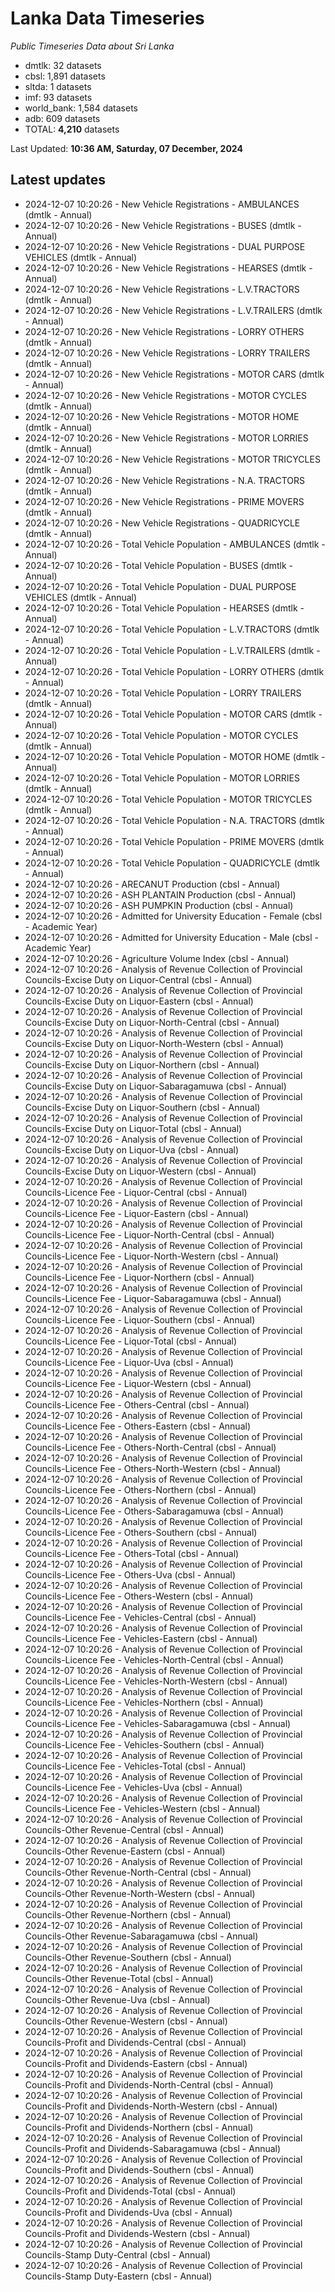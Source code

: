 # Lanka Data Timeseries
*Public Timeseries Data about Sri Lanka*

* dmtlk: 32 datasets
* cbsl: 1,891 datasets
* sltda: 1 datasets
* imf: 93 datasets
* world_bank: 1,584 datasets
* adb: 609 datasets
* TOTAL: **4,210** datasets

Last Updated: **10:36 AM, Saturday, 07 December, 2024**

## Latest updates

* 2024-12-07 10:20:26 - New Vehicle Registrations - AMBULANCES (dmtlk - Annual)
* 2024-12-07 10:20:26 - New Vehicle Registrations - BUSES (dmtlk - Annual)
* 2024-12-07 10:20:26 - New Vehicle Registrations - DUAL PURPOSE VEHICLES (dmtlk - Annual)
* 2024-12-07 10:20:26 - New Vehicle Registrations - HEARSES (dmtlk - Annual)
* 2024-12-07 10:20:26 - New Vehicle Registrations - L.V.TRACTORS (dmtlk - Annual)
* 2024-12-07 10:20:26 - New Vehicle Registrations - L.V.TRAILERS (dmtlk - Annual)
* 2024-12-07 10:20:26 - New Vehicle Registrations - LORRY OTHERS (dmtlk - Annual)
* 2024-12-07 10:20:26 - New Vehicle Registrations - LORRY TRAILERS (dmtlk - Annual)
* 2024-12-07 10:20:26 - New Vehicle Registrations - MOTOR CARS (dmtlk - Annual)
* 2024-12-07 10:20:26 - New Vehicle Registrations - MOTOR CYCLES (dmtlk - Annual)
* 2024-12-07 10:20:26 - New Vehicle Registrations - MOTOR HOME (dmtlk - Annual)
* 2024-12-07 10:20:26 - New Vehicle Registrations - MOTOR LORRIES (dmtlk - Annual)
* 2024-12-07 10:20:26 - New Vehicle Registrations - MOTOR TRICYCLES (dmtlk - Annual)
* 2024-12-07 10:20:26 - New Vehicle Registrations - N.A. TRACTORS (dmtlk - Annual)
* 2024-12-07 10:20:26 - New Vehicle Registrations - PRIME MOVERS (dmtlk - Annual)
* 2024-12-07 10:20:26 - New Vehicle Registrations - QUADRICYCLE (dmtlk - Annual)
* 2024-12-07 10:20:26 - Total Vehicle Population - AMBULANCES (dmtlk - Annual)
* 2024-12-07 10:20:26 - Total Vehicle Population - BUSES (dmtlk - Annual)
* 2024-12-07 10:20:26 - Total Vehicle Population - DUAL PURPOSE VEHICLES (dmtlk - Annual)
* 2024-12-07 10:20:26 - Total Vehicle Population - HEARSES (dmtlk - Annual)
* 2024-12-07 10:20:26 - Total Vehicle Population - L.V.TRACTORS (dmtlk - Annual)
* 2024-12-07 10:20:26 - Total Vehicle Population - L.V.TRAILERS (dmtlk - Annual)
* 2024-12-07 10:20:26 - Total Vehicle Population - LORRY OTHERS (dmtlk - Annual)
* 2024-12-07 10:20:26 - Total Vehicle Population - LORRY TRAILERS (dmtlk - Annual)
* 2024-12-07 10:20:26 - Total Vehicle Population - MOTOR CARS (dmtlk - Annual)
* 2024-12-07 10:20:26 - Total Vehicle Population - MOTOR CYCLES (dmtlk - Annual)
* 2024-12-07 10:20:26 - Total Vehicle Population - MOTOR HOME (dmtlk - Annual)
* 2024-12-07 10:20:26 - Total Vehicle Population - MOTOR LORRIES (dmtlk - Annual)
* 2024-12-07 10:20:26 - Total Vehicle Population - MOTOR TRICYCLES (dmtlk - Annual)
* 2024-12-07 10:20:26 - Total Vehicle Population - N.A. TRACTORS (dmtlk - Annual)
* 2024-12-07 10:20:26 - Total Vehicle Population - PRIME MOVERS (dmtlk - Annual)
* 2024-12-07 10:20:26 - Total Vehicle Population - QUADRICYCLE (dmtlk - Annual)
* 2024-12-07 10:20:26 - ARECANUT Production (cbsl - Annual)
* 2024-12-07 10:20:26 - ASH PLANTAIN Production (cbsl - Annual)
* 2024-12-07 10:20:26 - ASH PUMPKIN Production (cbsl - Annual)
* 2024-12-07 10:20:26 - Admitted for University Education - Female (cbsl - Academic Year)
* 2024-12-07 10:20:26 - Admitted for University Education - Male (cbsl - Academic Year)
* 2024-12-07 10:20:26 - Agriculture Volume Index (cbsl - Annual)
* 2024-12-07 10:20:26 - Analysis of Revenue Collection of Provincial Councils-Excise Duty on Liquor-Central (cbsl - Annual)
* 2024-12-07 10:20:26 - Analysis of Revenue Collection of Provincial Councils-Excise Duty on Liquor-Eastern (cbsl - Annual)
* 2024-12-07 10:20:26 - Analysis of Revenue Collection of Provincial Councils-Excise Duty on Liquor-North-Central (cbsl - Annual)
* 2024-12-07 10:20:26 - Analysis of Revenue Collection of Provincial Councils-Excise Duty on Liquor-North-Western (cbsl - Annual)
* 2024-12-07 10:20:26 - Analysis of Revenue Collection of Provincial Councils-Excise Duty on Liquor-Northern (cbsl - Annual)
* 2024-12-07 10:20:26 - Analysis of Revenue Collection of Provincial Councils-Excise Duty on Liquor-Sabaragamuwa (cbsl - Annual)
* 2024-12-07 10:20:26 - Analysis of Revenue Collection of Provincial Councils-Excise Duty on Liquor-Southern (cbsl - Annual)
* 2024-12-07 10:20:26 - Analysis of Revenue Collection of Provincial Councils-Excise Duty on Liquor-Total (cbsl - Annual)
* 2024-12-07 10:20:26 - Analysis of Revenue Collection of Provincial Councils-Excise Duty on Liquor-Uva (cbsl - Annual)
* 2024-12-07 10:20:26 - Analysis of Revenue Collection of Provincial Councils-Excise Duty on Liquor-Western (cbsl - Annual)
* 2024-12-07 10:20:26 - Analysis of Revenue Collection of Provincial Councils-Licence Fee - Liquor-Central (cbsl - Annual)
* 2024-12-07 10:20:26 - Analysis of Revenue Collection of Provincial Councils-Licence Fee - Liquor-Eastern (cbsl - Annual)
* 2024-12-07 10:20:26 - Analysis of Revenue Collection of Provincial Councils-Licence Fee - Liquor-North-Central (cbsl - Annual)
* 2024-12-07 10:20:26 - Analysis of Revenue Collection of Provincial Councils-Licence Fee - Liquor-North-Western (cbsl - Annual)
* 2024-12-07 10:20:26 - Analysis of Revenue Collection of Provincial Councils-Licence Fee - Liquor-Northern (cbsl - Annual)
* 2024-12-07 10:20:26 - Analysis of Revenue Collection of Provincial Councils-Licence Fee - Liquor-Sabaragamuwa (cbsl - Annual)
* 2024-12-07 10:20:26 - Analysis of Revenue Collection of Provincial Councils-Licence Fee - Liquor-Southern (cbsl - Annual)
* 2024-12-07 10:20:26 - Analysis of Revenue Collection of Provincial Councils-Licence Fee - Liquor-Total (cbsl - Annual)
* 2024-12-07 10:20:26 - Analysis of Revenue Collection of Provincial Councils-Licence Fee - Liquor-Uva (cbsl - Annual)
* 2024-12-07 10:20:26 - Analysis of Revenue Collection of Provincial Councils-Licence Fee - Liquor-Western (cbsl - Annual)
* 2024-12-07 10:20:26 - Analysis of Revenue Collection of Provincial Councils-Licence Fee - Others-Central (cbsl - Annual)
* 2024-12-07 10:20:26 - Analysis of Revenue Collection of Provincial Councils-Licence Fee - Others-Eastern (cbsl - Annual)
* 2024-12-07 10:20:26 - Analysis of Revenue Collection of Provincial Councils-Licence Fee - Others-North-Central (cbsl - Annual)
* 2024-12-07 10:20:26 - Analysis of Revenue Collection of Provincial Councils-Licence Fee - Others-North-Western (cbsl - Annual)
* 2024-12-07 10:20:26 - Analysis of Revenue Collection of Provincial Councils-Licence Fee - Others-Northern (cbsl - Annual)
* 2024-12-07 10:20:26 - Analysis of Revenue Collection of Provincial Councils-Licence Fee - Others-Sabaragamuwa (cbsl - Annual)
* 2024-12-07 10:20:26 - Analysis of Revenue Collection of Provincial Councils-Licence Fee - Others-Southern (cbsl - Annual)
* 2024-12-07 10:20:26 - Analysis of Revenue Collection of Provincial Councils-Licence Fee - Others-Total (cbsl - Annual)
* 2024-12-07 10:20:26 - Analysis of Revenue Collection of Provincial Councils-Licence Fee - Others-Uva (cbsl - Annual)
* 2024-12-07 10:20:26 - Analysis of Revenue Collection of Provincial Councils-Licence Fee - Others-Western (cbsl - Annual)
* 2024-12-07 10:20:26 - Analysis of Revenue Collection of Provincial Councils-Licence Fee - Vehicles-Central (cbsl - Annual)
* 2024-12-07 10:20:26 - Analysis of Revenue Collection of Provincial Councils-Licence Fee - Vehicles-Eastern (cbsl - Annual)
* 2024-12-07 10:20:26 - Analysis of Revenue Collection of Provincial Councils-Licence Fee - Vehicles-North-Central (cbsl - Annual)
* 2024-12-07 10:20:26 - Analysis of Revenue Collection of Provincial Councils-Licence Fee - Vehicles-North-Western (cbsl - Annual)
* 2024-12-07 10:20:26 - Analysis of Revenue Collection of Provincial Councils-Licence Fee - Vehicles-Northern (cbsl - Annual)
* 2024-12-07 10:20:26 - Analysis of Revenue Collection of Provincial Councils-Licence Fee - Vehicles-Sabaragamuwa (cbsl - Annual)
* 2024-12-07 10:20:26 - Analysis of Revenue Collection of Provincial Councils-Licence Fee - Vehicles-Southern (cbsl - Annual)
* 2024-12-07 10:20:26 - Analysis of Revenue Collection of Provincial Councils-Licence Fee - Vehicles-Total (cbsl - Annual)
* 2024-12-07 10:20:26 - Analysis of Revenue Collection of Provincial Councils-Licence Fee - Vehicles-Uva (cbsl - Annual)
* 2024-12-07 10:20:26 - Analysis of Revenue Collection of Provincial Councils-Licence Fee - Vehicles-Western (cbsl - Annual)
* 2024-12-07 10:20:26 - Analysis of Revenue Collection of Provincial Councils-Other Revenue-Central (cbsl - Annual)
* 2024-12-07 10:20:26 - Analysis of Revenue Collection of Provincial Councils-Other Revenue-Eastern (cbsl - Annual)
* 2024-12-07 10:20:26 - Analysis of Revenue Collection of Provincial Councils-Other Revenue-North-Central (cbsl - Annual)
* 2024-12-07 10:20:26 - Analysis of Revenue Collection of Provincial Councils-Other Revenue-North-Western (cbsl - Annual)
* 2024-12-07 10:20:26 - Analysis of Revenue Collection of Provincial Councils-Other Revenue-Northern (cbsl - Annual)
* 2024-12-07 10:20:26 - Analysis of Revenue Collection of Provincial Councils-Other Revenue-Sabaragamuwa (cbsl - Annual)
* 2024-12-07 10:20:26 - Analysis of Revenue Collection of Provincial Councils-Other Revenue-Southern (cbsl - Annual)
* 2024-12-07 10:20:26 - Analysis of Revenue Collection of Provincial Councils-Other Revenue-Total (cbsl - Annual)
* 2024-12-07 10:20:26 - Analysis of Revenue Collection of Provincial Councils-Other Revenue-Uva (cbsl - Annual)
* 2024-12-07 10:20:26 - Analysis of Revenue Collection of Provincial Councils-Other Revenue-Western (cbsl - Annual)
* 2024-12-07 10:20:26 - Analysis of Revenue Collection of Provincial Councils-Profit and Dividends-Central (cbsl - Annual)
* 2024-12-07 10:20:26 - Analysis of Revenue Collection of Provincial Councils-Profit and Dividends-Eastern (cbsl - Annual)
* 2024-12-07 10:20:26 - Analysis of Revenue Collection of Provincial Councils-Profit and Dividends-North-Central (cbsl - Annual)
* 2024-12-07 10:20:26 - Analysis of Revenue Collection of Provincial Councils-Profit and Dividends-North-Western (cbsl - Annual)
* 2024-12-07 10:20:26 - Analysis of Revenue Collection of Provincial Councils-Profit and Dividends-Northern (cbsl - Annual)
* 2024-12-07 10:20:26 - Analysis of Revenue Collection of Provincial Councils-Profit and Dividends-Sabaragamuwa (cbsl - Annual)
* 2024-12-07 10:20:26 - Analysis of Revenue Collection of Provincial Councils-Profit and Dividends-Southern (cbsl - Annual)
* 2024-12-07 10:20:26 - Analysis of Revenue Collection of Provincial Councils-Profit and Dividends-Total (cbsl - Annual)
* 2024-12-07 10:20:26 - Analysis of Revenue Collection of Provincial Councils-Profit and Dividends-Uva (cbsl - Annual)
* 2024-12-07 10:20:26 - Analysis of Revenue Collection of Provincial Councils-Profit and Dividends-Western (cbsl - Annual)
* 2024-12-07 10:20:26 - Analysis of Revenue Collection of Provincial Councils-Stamp Duty-Central (cbsl - Annual)
* 2024-12-07 10:20:26 - Analysis of Revenue Collection of Provincial Councils-Stamp Duty-Eastern (cbsl - Annual)